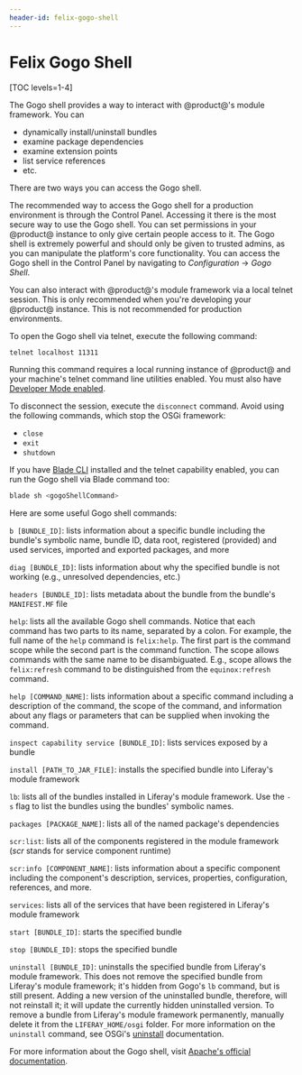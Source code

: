 ```yaml
---
header-id: felix-gogo-shell
---
```


# Felix Gogo Shell

[TOC levels=1-4]

The Gogo shell provides a way to interact with @product@'s module framework. You
can

- dynamically install/uninstall bundles
- examine package dependencies
- examine extension points
- list service references
- etc.

There are two ways you can access the Gogo shell.

The recommended way to access the Gogo shell for a production environment is
through the Control Panel. Accessing it there is the most secure way to use the
Gogo shell. You can set permissions in your @product@ instance to only give
certain people access to it. The Gogo shell is extremely powerful and should
only be given to trusted admins, as you can manipulate the platform's core
functionality. You can access the Gogo shell in the Control Panel by navigating
to *Configuration* &rarr; *Gogo Shell*.

You can also interact with @product@'s module framework via a local telnet
session. This is only recommended when you're developing your @product@
instance. This is not recommended for production environments. 
 
To open the Gogo shell via telnet, execute the following command: 

```bash
telnet localhost 11311
```

Running this command requires a local running instance of @product@ and your
machine's telnet command line utilities enabled. You must also have
[Developer Mode enabled](/docs/7-2/frameworks/-/knowledge_base/f/using-developer-mode-with-themes#enabling-developer-mode-manually).

To disconnect the session, execute the `disconnect` command. Avoid using the
following commands, which stop the OSGi framework:

- `close`
- `exit`
- `shutdown`

If you have [Blade CLI](/docs/7-2/reference/-/knowledge_base/r/blade-cli)
installed and the telnet capability enabled, you can run the Gogo shell via
Blade command too:

```bash
blade sh <gogoShellCommand>
```

Here are some useful Gogo shell commands:

`b [BUNDLE_ID]`: lists information about a specific bundle including the
bundle's symbolic name, bundle ID, data root, registered (provided) and used
services, imported and exported packages, and more

`diag [BUNDLE_ID]`: lists information about why the specified bundle is not
working (e.g., unresolved dependencies, etc.)

`headers [BUNDLE_ID]`: lists metadata about the bundle from the bundle's
`MANIFEST.MF` file

`help`: lists all the available Gogo shell commands. Notice that each command
has two parts to its name, separated by a colon. For example, the full name of
the `help` command is `felix:help`. The first part is the command scope while
the second part is the command function. The scope allows commands with the same
name to be disambiguated. E.g., scope allows the `felix:refresh` command to be
distinguished from the `equinox:refresh` command.

`help [COMMAND_NAME]`: lists information about a specific command including a
description of the command, the scope of the command, and information about any
flags or parameters that can be supplied when invoking the command.

`inspect capability service [BUNDLE_ID]`: lists services exposed by a bundle

`install [PATH_TO_JAR_FILE]`: installs the specified bundle into Liferay's
module framework

`lb`: lists all of the bundles installed in Liferay's module framework. Use
the `-s` flag to list the bundles using the bundles' symbolic names.

`packages [PACKAGE_NAME]`: lists all of the named package's dependencies 

`scr:list`: lists all of the components registered in the module framework
(*scr* stands for service component runtime)

`scr:info [COMPONENT_NAME]`: lists information about a specific component
including the component's description, services, properties, configuration,
references, and more.

`services`: lists all of the services that have been registered in Liferay's
module framework

`start [BUNDLE_ID]`: starts the specified bundle

`stop [BUNDLE_ID]`: stops the specified bundle

`uninstall [BUNDLE_ID]`: uninstalls the specified bundle from Liferay's module
framework. This does not remove the specified bundle from Liferay's module
framework; it's hidden from Gogo's `lb` command, but is still present. Adding
a new version of the uninstalled bundle, therefore, will not reinstall it; it
will update the currently hidden uninstalled version. To remove a
bundle from Liferay's module framework permanently, manually delete it from the
`LIFERAY_HOME/osgi` folder. For more information on the `uninstall` command, see
OSGi's
[uninstall](https://osgi.org/javadoc/r6/core/org/osgi/framework/Bundle.html#uninstall\(\))
documentation.

For more information about the Gogo shell, visit
[Apache's official documentation](http://felix.apache.org/documentation/subprojects/apache-felix-gogo.html).

